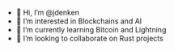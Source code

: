 - 👋 Hi, I’m @jdenken
- 👀 I’m interested in Blockchains and AI
- 🌱 I’m currently learning Bitcoin and Lightning
- 💞️ I’m looking to collaborate on Rust projects

<!---
jdenken/jdenken is a ✨ special ✨ repository because its `README.md` (this file) appears on your GitHub profile.
You can click the Preview link to take a look at your changes.
--->
